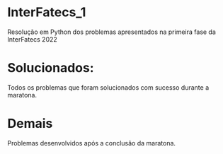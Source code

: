 # InterFatecs_1
Resolução em Python dos problemas apresentados na primeira fase da InterFatecs 2022

# Solucionados:
Todos os problemas que foram solucionados com sucesso durante a maratona.

# Demais
Problemas desenvolvidos após a conclusão da maratona.
